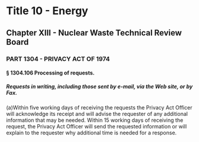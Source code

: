 
# Title 10 - Energy
## Chapter XIII - Nuclear Waste Technical Review Board
### PART 1304 - PRIVACY ACT OF 1974
#### § 1304.106 Processing of requests.
##### Requests in writing, including those sent by e-mail, via the Web site, or by Fax.

(a)Within five working days of receiving the requests the Privacy Act Officer will acknowledge its receipt and will advise the requester of any additional information that may be needed. Within 15 working days of receiving the request, the Privacy Act Officer will send the requested information or will explain to the requester why additional time is needed for a response.
